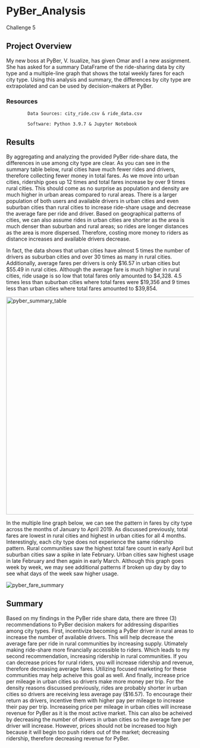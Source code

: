 # PyBer_Analysis
   Challenge 5
## Project Overview
My new boss at PyBer, V. Isualize, has given Omar and I a new assignment. She has asked for a summary DataFrame of the ride-sharing data by city type and a multiple-line graph that shows the total weekly fares for each city type. Using this analysis and summary, the differences by city type are extrapolated and can be used by decision-makers at PyBer. 
### Resources
            Data Sources: city_ride.csv & ride_data.csv
            
            Software: Python 3.9.7 & Jupyter Notebook
## Results
By aggregating and analyzing the provided PyBer ride-share data, the differences in use among city type are clear. As you can see in the summary table below, rural cities have much fewer rides and drivers, therefore collecting fewer money in total fares. As we move into urban cities, ridership goes up 12 times and total fares increase by over 9 times rural cities. This should come as no surprise as population and density are much higher in urban areas compared to rural areas. There is a larger population of both users and available drivers in urban cities and even suburban cities than rural cities to increase ride-share usage and decrease the average fare per ride and driver. Based on geographical patterns of cities, we can also assume rides in urban cities are shorter as the area is much denser than suburban and rural areas; so rides are longer distances as the area is more dispersed. Therefore, costing more money to riders as distance increases and available drivers decrease.

In fact, the data shows that urban cities have almost 5 times the number of drivers as suburban cities and over 30 times as many in rural cities. Additionally, average fares per drivers is only $16.57 in urban cities but $55.49 in rural cities. Although the average fare is much higher in rural cities, ride usage is so low that total fares only amounted to $4,328. 4.5 times less than suburban cities where total fares were $19,356 and 9 times less than urban cities where total fares amounted to $39,854. 

<img width="585" alt="pyber_summary_table" src="https://user-images.githubusercontent.com/96352625/152709569-ac5f11c8-39bf-4bb0-be7f-5ac6c18122f7.png">

In the multiple line graph below, we can see the pattern in fares by city type across the months of January to April 2019. As discussed previously, total fares are lowest in rural cities and highest in urban cities for all 4 months. Interestingly, each city type does not experience the same ridership pattern. Rural communities saw the highest total fare count in early April but suburban cities saw a spike in late February. Urban cities saw highest usage in late February and then again in early March. Although this graph goes week by week, we may see additional patterns if broken up day by day to see what days of the week saw higher usage. 

![pyber_fare_summary](https://user-images.githubusercontent.com/96352625/152709589-12b85480-0140-4d7b-938f-4be1bc9f7451.png)

## Summary
Based on my findings in the PyBer ride share data, there are three (3) recommendations to PyBer decision makers for addressing disparities among city types. First, incentivize becoming a PyBer driver in rural areas to increase the number of available drivers. This will help decrease the average fare per ride in rural communities by increasing supply. Utimately making ride-share more financially accessible to riders. Which leads to my second recommendation, increasing ridership in rural communities. If you can decrease prices for rural riders, you will increase ridership and revenue, therefore decreasing average fares. Utilizing focused marketing for these communities may help acheive this goal as well. And finally, increase price per mileage in urban cities so drivers make more money per trip. For the density reasons discussed previously, rides are probably shorter in urban cities so drivers are receiving less average pay ($16.57). To encourage their return as drivers, incentive them with higher pay per mileage to increase their pay per trip. Increaseing price per mileage in urban cities will increase revenue for PyBer as it is the most active market. This can also be acheived by decreasing the number of drivers in urban cities so the average fare per driver will increase. However, prices should not be increased too high because it will begin too push riders out of the market; decreasing ridership, therefore decreasing revenue for PyBer.
